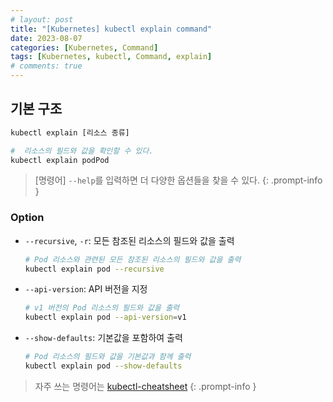 ```yaml
---
# layout: post
title: "[Kubernetes] kubectl explain command"
date: 2023-08-07
categories: [Kubernetes, Command]
tags: [Kubernetes, kubectl, Command, explain]
# comments: true
---
```


## 기본 구조

```bash
kubectl explain [리소스 종류]

#  리소스의 필드와 값을 확인할 수 있다.
kubectl explain podPod
```

> [명령어] `--help`를 입력하면 더 다양한 옵션들을 찾을 수 있다.
{: .prompt-info }

### Option

- `--recursive`, `-r`: 모든 참조된 리소스의 필드와 값을 출력
    ```bash
    # Pod 리소스와 관련된 모든 참조된 리소스의 필드와 값을 출력
    kubectl explain pod --recursive
    ```

- `--api-version`: API 버전을 지정
    ```bash
    # v1 버전의 Pod 리소스의 필드와 값을 출력
    kubectl explain pod --api-version=v1
    ```

- `--show-defaults`: 기본값을 포함하여 출력
    ```bash
    # Pod 리소스의 필드와 값을 기본값과 함께 출력
    kubectl explain pod --show-defaults
    ```

> 자주 쓰는 명령어는 [kubectl-cheatsheet](https://kubernetes.io/docs/reference/kubectl/cheatsheet/)
{: .prompt-info }